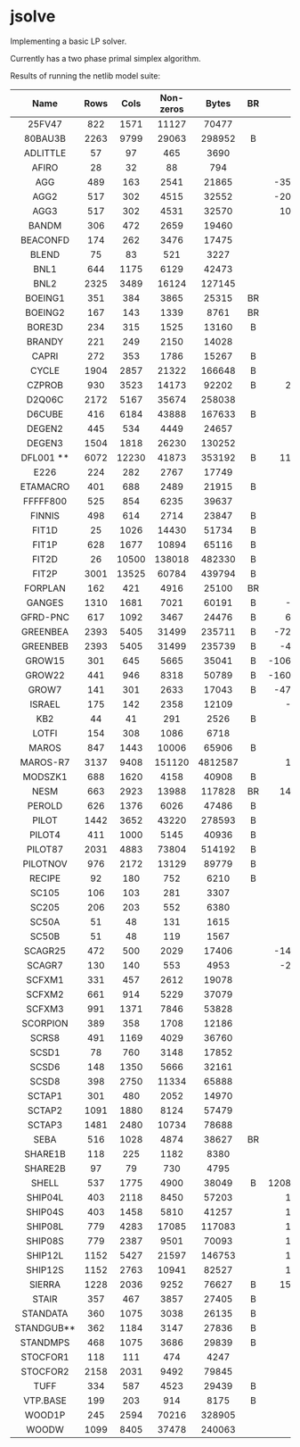 # jsolve

Implementing a basic LP solver. 

Currently has a two phase primal simplex algorithm.

Results of running the netlib model suite:

|    Name    |  Rows |  Cols | Non-zeros |  Bytes  | BR |       Optimal | jsolve Result | Iterations |
|:----------:|:-----:|:-----:|:---------:|:-------:|:--:|--------------:|--------------:|-----------:|
| 25FV47     | 822   | 1571  | 11127     | 70477   |    |       5501.85 |   error div 0 |            |
| 80BAU3B    | 2263  | 9799  | 29063     | 298952  | B  |     987232.16 |        mps lb |            |
| ADLITTLE   | 57    | 97    | 465       | 3690    |    |     225494.96 |     225494.96 |        159 |
| AFIRO      | 28    | 32    | 88        | 794     |    |       -464.75 |       -464.75 |         17 |
| AGG        | 489   | 163   | 2541      | 21865   |    |  -35991767.29 |  -35991767.29 |        133 |
| AGG2       | 517   | 302   | 4515      | 32552   |    |  -20239252.36 |  -20239252.36 |        160 |
| AGG3       | 517   | 302   | 4531      | 32570   |    |   10312115.94 |   10312115.94 |        173 |
| BANDM      | 306   | 472   | 2659      | 19460   |    |       -158.63 |       -158.63 |       1066 |
| BEACONFD   | 174   | 262   | 3476      | 17475   |    |      33592.49 |      33592.49 |        111 |
| BLEND      | 75    | 83    | 521       | 3227    |    |        -30.81 |        -30.81 |        185 |
| BNL1       | 644   | 1175  | 6129      | 42473   |    |       1977.63 |    infeasible |            |
| BNL2       | 2325  | 3489  | 16124     | 127145  |    |       1811.24 |   error div 0 |            |
| BOEING1    | 351   | 384   | 3865      | 25315   | BR |       -335.21 |    mps ranges |            |
| BOEING2    | 167   | 143   | 1339      | 8761    | BR |       -315.02 |    mps ranges |            |
| BORE3D     | 234   | 315   | 1525      | 13160   | B  |       1373.08 |       1373.08 |        212 |
| BRANDY     | 221   | 249   | 2150      | 14028   |    |       1518.51 |       1518.51 |        590 |
| CAPRI      | 272   | 353   | 1786      | 15267   | B  |       2690.01 |       2960.01 |        566 |
| CYCLE      | 1904  | 2857  | 21322     | 166648  | B  |         -5.23 |         error |            |
| CZPROB     | 930   | 3523  | 14173     | 92202   | B  |    2185196.70 |    2185196.70 |       6756 |
| D2Q06C     | 2172  | 5167  | 35674     | 258038  |    |     122784.24 |   error div 0 |            |
| D6CUBE     | 416   | 6184  | 43888     | 167633  | B  |        315.49 |       timeout |            |
| DEGEN2     | 445   | 534   | 4449      | 24657   |    |      -1435.18 |       timeout |            |
| DEGEN3     | 1504  | 1818  | 26230     | 130252  |    |       -987.29 |       timeout |            |
| DFL001 **  | 6072  | 12230 | 41873     | 353192  | B  |   11266400.00 |          TODO |            |
| E226       | 224   | 282   | 2767      | 17749   |    |        -18.75 |     mps error |            |
| ETAMACRO   | 401   | 688   | 2489      | 21915   | B  |       -755.72 |       -755.72 |       1370 |
| FFFFF800   | 525   | 854   | 6235      | 39637   |    |     555679.61 |    infeasible |            |
| FINNIS     | 498   | 614   | 2714      | 23847   | B  |     172790.97 |     172791.07 |       1892 |
| FIT1D      | 25    | 1026  | 14430     | 51734   | B  |      -9146.38 |      -9146.38 |       1333 |
| FIT1P      | 628   | 1677  | 10894     | 65116   | B  |       9146.38 |       9146.38 |       2467 |
| FIT2D      | 26    | 10500 | 138018    | 482330  | B  |     -68464.29 |       timeout |            |
| FIT2P      | 3001  | 13525 | 60784     | 439794  | B  |      68464.29 |       timeout |            |
| FORPLAN    | 162   | 421   | 4916      | 25100   | BR |       -664.22 |     mps error |            |
| GANGES     | 1310  | 1681  | 7021      | 60191   | B  |    -109586.36 |    -109585.74 |       2082 |
| GFRD-PNC   | 617   | 1092  | 3467      | 24476   | B  |    6902236.00 |     wrong sol |            |
| GREENBEA   | 2393  | 5405  | 31499     | 235711  | B  |  -72462405.91 |     mps fixed |            |
| GREENBEB   | 2393  | 5405  | 31499     | 235739  | B  |   -4302147.61 |          TODO |            |
| GROW15     | 301   | 645   | 5665      | 35041   | B  | -106870941.29 |     mps error |            |
| GROW22     | 441   | 946   | 8318      | 50789   | B  | -160834336.48 |     mps error |            |
| GROW7      | 141   | 301   | 2633      | 17043   | B  |  -47787811.82 |     mps error |            |
| ISRAEL     | 175   | 142   | 2358      | 12109   |    |    -896644.82 |    -896644.82 |        361 |
| KB2        | 44    | 41    | 291       | 2526    | B  |      -1749.90 |      -1749.90 |        144 |
| LOTFI      | 154   | 308   | 1086      | 6718    |    |        -25.26 |        -25.26 |        308 |
| MAROS      | 847   | 1443  | 10006     | 65906   | B  |     -58063.74 |   error div 0 |            |
| MAROS-R7   | 3137  | 9408  | 151120    | 4812587 |    |    1497185.17 |          TODO |            |
| MODSZK1    | 688   | 1620  | 4158      | 40908   | B  |        320.62 |         error |            |
| NESM       | 663   | 2923  | 13988     | 117828  | BR |   14076073.04 |    mps ranges |            |
| PEROLD     | 626   | 1376  | 6026      | 47486   | B  |      -9380.76 |    infeasible |            |
| PILOT      | 1442  | 3652  | 43220     | 278593  | B  |       -557.40 |       timeout |            |
| PILOT4     | 411   | 1000  | 5145      | 40936   | B  |      -2581.14 | mps bounds pl |            |
| PILOT87    | 2031  | 4883  | 73804     | 514192  | B  |        301.71 |        mps lb |            |
| PILOTNOV   | 976   | 2172  | 13129     | 89779   | B  |      -4497.28 |       timeout |            |
| RECIPE     | 92    | 180   | 752       | 6210    | B  |       -266.62 |       -266.62 |        108 |
| SC105      | 106   | 103   | 281       | 3307    |    |        -52.20 |        -52.20 |        115 |
| SC205      | 206   | 203   | 552       | 6380    |    |        -52.20 |        -52.20 |        297 |
| SC50A      | 51    | 48    | 131       | 1615    |    |        -64.58 |        -64.58 |         53 |
| SC50B      | 51    | 48    | 119       | 1567    |    |        -70.00 |        -70.00 |         59 |
| SCAGR25    | 472   | 500   | 2029      | 17406   |    |  -14753433.06 |  -14753433.06 |       1111 |
| SCAGR7     | 130   | 140   | 553       | 4953    |    |   -2331389.25 |   -2331389.82 |        235 |
| SCFXM1     | 331   | 457   | 2612      | 19078   |    |      18416.76 |      18416.76 |        581 |
| SCFXM2     | 661   | 914   | 5229      | 37079   |    |      36660.26 |      36660.26 |       1356 |
| SCFXM3     | 991   | 1371  | 7846      | 53828   |    |      54901.25 |      54901.25 |       1962 |
| SCORPION   | 389   | 358   | 1708      | 12186   |    |       1878.12 |       1878.12 |        605 |
| SCRS8      | 491   | 1169  | 4029      | 36760   |    |        904.30 |        904.30 |       1351 |
| SCSD1      | 78    | 760   | 3148      | 17852   |    |          8.67 |         error |            |
| SCSD6      | 148   | 1350  | 5666      | 32161   |    |         50.50 |         50.50 |	     960 |
| SCSD8      | 398   | 2750  | 11334     | 65888   |    |        905.00 |   error div 0 |			 |
| SCTAP1     | 301   | 480   | 2052      | 14970   |    |       1412.25 |       1412.25 |        450 |
| SCTAP2     | 1091  | 1880  | 8124      | 57479   |    |       1724.81 |       1724.81 |       1667 |
| SCTAP3     | 1481  | 2480  | 10734     | 78688   |    |       1424.00 |   error div 0 |            |
| SEBA       | 516   | 1028  | 4874      | 38627   | BR |      15711.60 |    mps ranges |            |
| SHARE1B    | 118   | 225   | 1182      | 8380    |    |     -76589.32 |     -76589.32 |        682 |
| SHARE2B    | 97    | 79    | 730       | 4795    |    |       -415.73 |       -415.73 |        186 |
| SHELL      | 537   | 1775  | 4900      | 38049   | B  | 1208825346.00 | 1208825346.00 |       1975 |
| SHIP04L    | 403   | 2118  | 8450      | 57203   |    |    1793324.54 |    1793324.54 |        667 |
| SHIP04S    | 403   | 1458  | 5810      | 41257   |    |    1798714.70 |    1798714.70 |        530 |
| SHIP08L    | 779   | 4283  | 17085     | 117083  |    |    1909055.21 |    1909055.21 |       1000 |
| SHIP08S    | 779   | 2387  | 9501      | 70093   |    |    1920098.21 |    1920098.21 |        789 |
| SHIP12L    | 1152  | 5427  | 21597     | 146753  |    |    1470187.92 |    1470187.92 |       1863 |
| SHIP12S    | 1152  | 2763  | 10941     | 82527   |    |    1489236.13 |    1489236.13 |       1404 |
| SIERRA     | 1228  | 2036  | 9252      | 76627   | B  |   15394362.18 |    infeasible |            |
| STAIR      | 357   | 467   | 3857      | 27405   | B  |       -251.27 |        mps lb |            |
| STANDATA   | 360   | 1075  | 3038      | 26135   | B  |       1257.70 |       1257.70 |        106 |
| STANDGUB** | 362   | 1184  | 3147      | 27836   | B  |               |       1257.70 |        106 |
| STANDMPS   | 468   | 1075  | 3686      | 29839   | B  |       1406.02 |       1406.02 |        639 |
| STOCFOR1   | 118   | 111   | 474       | 4247    |    |     -41131.98 |     -41131.98 |        136 |
| STOCFOR2   | 2158  | 2031  | 9492      | 79845   |    |     -39024.41 |     -39024.41 |       1645 |
| TUFF       | 334   | 587   | 4523      | 29439   | B  |          0.29 |          0.29 |        714 |
| VTP.BASE   | 199   | 203   | 914       | 8175    | B  |     129831.46 |        mps lb |            |
| WOOD1P     | 245   | 2594  | 70216     | 328905  |    |          1.44 |          1.44 |        919 |
| WOODW      | 1099  | 8405  | 37478     | 240063  |    |          1.30 |          1.30 |       2252 |